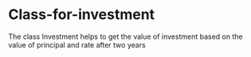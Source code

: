 # Class-for-investment
The class Investment helps to get the value of investment based on the value of principal and rate after two years
